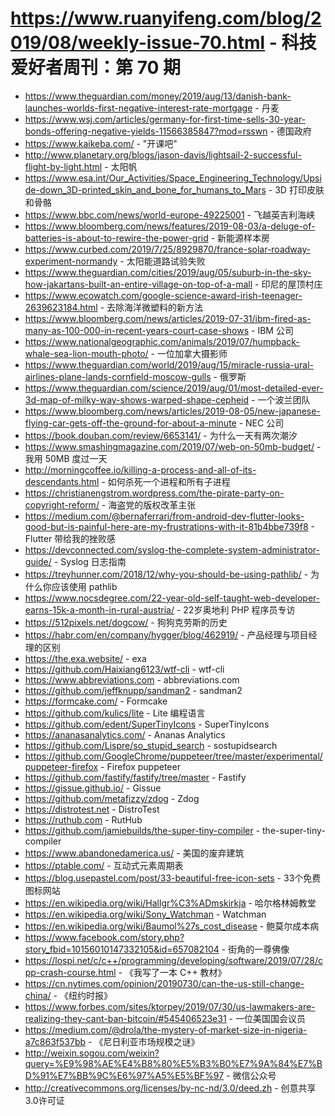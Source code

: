 # https://www.ruanyifeng.com/blog/2019/08/weekly-issue-70.html - 科技爱好者周刊：第 70 期

- https://www.theguardian.com/money/2019/aug/13/danish-bank-launches-worlds-first-negative-interest-rate-mortgage - 丹麦
- https://www.wsj.com/articles/germany-for-first-time-sells-30-year-bonds-offering-negative-yields-11566385847?mod=rsswn - 德国政府
- https://www.kaikeba.com/ - "开课吧"
- http://www.planetary.org/blogs/jason-davis/lightsail-2-successful-flight-by-light.html - 太阳帆
- https://www.esa.int/Our_Activities/Space_Engineering_Technology/Upside-down_3D-printed_skin_and_bone_for_humans_to_Mars - 3D 打印皮肤和骨骼
- https://www.bbc.com/news/world-europe-49225001 - 飞越英吉利海峡
- https://www.bloomberg.com/news/features/2019-08-03/a-deluge-of-batteries-is-about-to-rewire-the-power-grid - 新能源样本房
- https://www.curbed.com/2019/7/25/8929870/france-solar-roadway-experiment-normandy - 太阳能道路试验失败
- https://www.theguardian.com/cities/2019/aug/05/suburb-in-the-sky-how-jakartans-built-an-entire-village-on-top-of-a-mall - 印尼的屋顶村庄
- https://www.ecowatch.com/google-science-award-irish-teenager-2639623184.html - 去除海洋微塑料的新方法
- https://www.bloomberg.com/news/articles/2019-07-31/ibm-fired-as-many-as-100-000-in-recent-years-court-case-shows - IBM 公司
- https://www.nationalgeographic.com/animals/2019/07/humpback-whale-sea-lion-mouth-photo/ - 一位加拿大摄影师
- https://www.theguardian.com/world/2019/aug/15/miracle-russia-ural-airlines-plane-lands-cornfield-moscow-gulls - 俄罗斯
- https://www.theguardian.com/science/2019/aug/01/most-detailed-ever-3d-map-of-milky-way-shows-warped-shape-cepheid - 一个波兰团队
- https://www.bloomberg.com/news/articles/2019-08-05/new-japanese-flying-car-gets-off-the-ground-for-about-a-minute - NEC 公司
- https://book.douban.com/review/6653141/ - 为什么一天有两次潮汐
- https://www.smashingmagazine.com/2019/07/web-on-50mb-budget/ - 我用 50MB 度过一天
- http://morningcoffee.io/killing-a-process-and-all-of-its-descendants.html - 如何杀死一个进程和所有子进程
- https://christianengstrom.wordpress.com/the-pirate-party-on-copyright-reform/ - 海盗党的版权改革主张
- https://medium.com/@bernaferrari/from-android-dev-flutter-looks-good-but-is-painful-here-are-my-frustrations-with-it-81b4bbe739f8 - Flutter 带给我的挫败感
- https://devconnected.com/syslog-the-complete-system-administrator-guide/ - Syslog 日志指南
- https://treyhunner.com/2018/12/why-you-should-be-using-pathlib/ - 为什么你应该使用 pathlib
- https://www.nocsdegree.com/22-year-old-self-taught-web-developer-earns-15k-a-month-in-rural-austria/ - 22岁奥地利 PHP 程序员专访
- https://512pixels.net/dogcow/ - 狗狗克劳斯的历史
- https://habr.com/en/company/hygger/blog/462919/ - 产品经理与项目经理的区别
- https://the.exa.website/ - exa
- https://github.com/Haixiang6123/wtf-cli - wtf-cli
- https://www.abbreviations.com - abbreviations.com
- https://github.com/jeffknupp/sandman2 - sandman2
- https://formcake.com/ - Formcake
- https://github.com/kulics/lite - Lite 编程语言
- https://github.com/edent/SuperTinyIcons - SuperTinyIcons
- https://ananasanalytics.com/ - Ananas Analytics
- https://github.com/Lispre/so_stupid_search - sostupidsearch
- https://github.com/GoogleChrome/puppeteer/tree/master/experimental/puppeteer-firefox - Firefox puppeteer
- https://github.com/fastify/fastify/tree/master - Fastify
- https://gissue.github.io/ - Gissue
- https://github.com/metafizzy/zdog - Zdog
- https://distrotest.net - DistroTest
- https://ruthub.com - RutHub
- https://github.com/jamiebuilds/the-super-tiny-compiler - the-super-tiny-compiler
- https://www.abandonedamerica.us/ - 美国的废弃建筑
- https://ptable.com/ - 互动式元素周期表
- https://blog.usepastel.com/post/33-beautiful-free-icon-sets - 33个免费图标网站
- https://en.wikipedia.org/wiki/Hallgr%C3%ADmskirkja - 哈尔格林姆教堂
- https://en.wikipedia.org/wiki/Sony_Watchman - Watchman
- https://en.wikipedia.org/wiki/Baumol%27s_cost_disease - 鲍莫尔成本病
- https://www.facebook.com/story.php?story_fbid=10156010147332105&id=657082104 - 街角的一尊佛像
- https://lospi.net/c/c++/programming/developing/software/2019/07/28/cpp-crash-course.html - 《我写了一本 C++ 教材》
- https://cn.nytimes.com/opinion/20190730/can-the-us-still-change-china/ - 《纽约时报》
- https://www.forbes.com/sites/ktorpey/2019/07/30/us-lawmakers-are-realizing-they-cant-ban-bitcoin/#545406523e31 - 一位美国国会议员
- https://medium.com/@drola/the-mystery-of-market-size-in-nigeria-a7c863f537bb - 《尼日利亚市场规模之谜》
- http://weixin.sogou.com/weixin?query=%E9%98%AE%E4%B8%80%E5%B3%B0%E7%9A%84%E7%BD%91%E7%BB%9C%E6%97%A5%E5%BF%97 - 微信公众号
- http://creativecommons.org/licenses/by-nc-nd/3.0/deed.zh - 创意共享3.0许可证